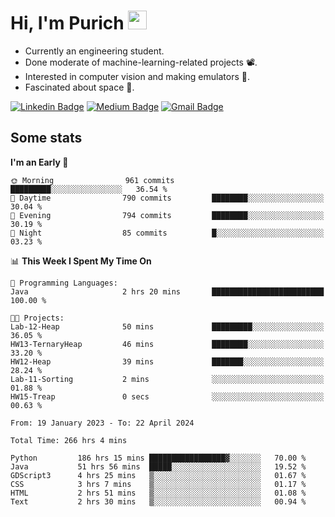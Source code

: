 <h1 align="left">Hi, I'm Purich
<img src="https://media.giphy.com/media/hvRJCLFzcasrR4ia7z/giphy.gif" width="30px"/></h1>

* Currently an engineering student.
* Done moderate of machine-learning-related projects :film_projector:.
* Interested in computer vision and making emulators :space_invader:.
* Fascinated about space :milky_way:.

[![Linkedin Badge](https://img.shields.io/badge/-Purich-blue?style=flat-square&logo=Linkedin&logoColor=white&link=https://www.linkedin.com/in/purich-siritip-16b3b3255/)](https://www.linkedin.com/in/purich-siritip-16b3b3255) [![Medium Badge](https://img.shields.io/badge/-@purich-gray?style=flat-square&labelColor=000000&logo=Medium&link=https://medium.com/@phuritsiritip)](https://medium.com/@phuritsiritip)
[![Gmail Badge](https://img.shields.io/badge/-mark.phurit@gmail.com-c14438?style=flat-square&logo=Gmail&logoColor=white&link=mailto:mark.phurit@gmail.com)](mailto:mark.phurit@gmail.com)

## Some stats

  
  <!--START_SECTION:waka-->
**I'm an Early 🐤** 

```text
🌞 Morning                961 commits         █████████░░░░░░░░░░░░░░░░   36.54 % 
🌆 Daytime                790 commits         ████████░░░░░░░░░░░░░░░░░   30.04 % 
🌃 Evening                794 commits         ████████░░░░░░░░░░░░░░░░░   30.19 % 
🌙 Night                  85 commits          █░░░░░░░░░░░░░░░░░░░░░░░░   03.23 % 
```


📊 **This Week I Spent My Time On** 

```text
💬 Programming Languages: 
Java                     2 hrs 20 mins       █████████████████████████   100.00 % 

🐱‍💻 Projects: 
Lab-12-Heap              50 mins             █████████░░░░░░░░░░░░░░░░   36.05 % 
HW13-TernaryHeap         46 mins             ████████░░░░░░░░░░░░░░░░░   33.20 % 
HW12-Heap                39 mins             ███████░░░░░░░░░░░░░░░░░░   28.24 % 
Lab-11-Sorting           2 mins              ░░░░░░░░░░░░░░░░░░░░░░░░░   01.88 % 
HW15-Treap               0 secs              ░░░░░░░░░░░░░░░░░░░░░░░░░   00.63 % 
```


<!--END_SECTION:waka-->

  <!--START_SECTION:waka-simple-->

```text
From: 19 January 2023 - To: 22 April 2024

Total Time: 266 hrs 4 mins

Python         186 hrs 15 mins █████████████████▓░░░░░░░   70.00 %
Java           51 hrs 56 mins  █████░░░░░░░░░░░░░░░░░░░░   19.52 %
GDScript3      4 hrs 25 mins   ▒░░░░░░░░░░░░░░░░░░░░░░░░   01.67 %
CSS            3 hrs 7 mins    ▒░░░░░░░░░░░░░░░░░░░░░░░░   01.17 %
HTML           2 hrs 51 mins   ▒░░░░░░░░░░░░░░░░░░░░░░░░   01.08 %
Text           2 hrs 30 mins   ▒░░░░░░░░░░░░░░░░░░░░░░░░   00.94 %
```

<!--END_SECTION:waka-simple-->

  <!--![Anurag's GitHub stats](https://github-readme-stats.vercel.app/api?username=vikimark&show_icons=true&theme=gruvbox_light)-->
  
<!--
**vikimark/vikimark** is a ✨ _special_ ✨ repository because its `README.md` (this file) appears on your GitHub profile.

Here are some ideas to get you started:

- 🔭 I’m currently working on ...
- 🌱 I’m currently learning ...
- 👯 I’m looking to collaborate on ...
- 🤔 I’m looking for help with ...
- 💬 Ask me about ...
- 📫 How to reach me: ...
- 😄 Pronouns: ...
- ⚡ Fun fact: ...
-->
